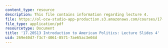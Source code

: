 ```yaml
---
content_type: resource
description: This file contains information regarding lecture 4.
file: https://ol-ocw-studio-app-production.s3.amazonaws.com/courses/17-20-introduction-to-american-politics-spring-2013/269e40d7f3c7406185717ae65ac3e04d_MIT17_20S13_Lecture4.pdf
file_type: application/pdf
resourcetype: Document
title: '17.20S13 Introduction to American Politics: Lecture Slides 4'
uid: 269e40d7-f3c7-4061-8571-7ae65ac3e04d
---
```

